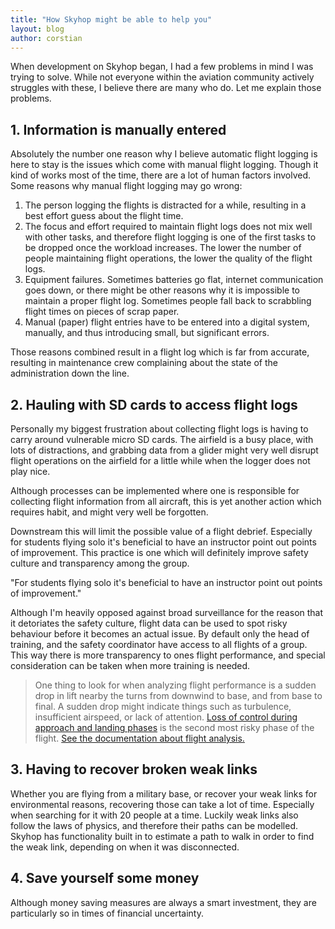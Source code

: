 ```yaml
---
title: "How Skyhop might be able to help you"
layout: blog
author: corstian
---
```


<p class="font-thin text-lg">When development on Skyhop began, I had a few problems in mind I was trying to solve. While not everyone within the aviation community actively struggles with these, I believe there are many who do. Let me explain those problems.</p>


## 1. Information is manually entered

Absolutely the number one reason why I believe automatic flight logging is here to stay is the issues which come with manual flight logging. Though it kind of works most of the time, there are a lot of human factors involved. Some reasons why manual flight logging may go wrong:

1. The person logging the flights is distracted for a while, resulting in a best effort guess about the flight time.
2. The focus and effort required to maintain flight logs does not mix well with other tasks, and therefore flight logging is one of the first tasks to be dropped once the workload increases. The lower the number of people maintaining flight operations, the lower the quality of the flight logs.
3. Equipment failures. Sometimes batteries go flat, internet communication goes down, or there might be other reasons why it is impossible to maintain a proper flight log. Sometimes people fall back to scrabbling flight times on pieces of scrap paper.
4. Manual (paper) flight entries have to be entered into a digital system, manually, and thus introducing small, but significant errors.

Those reasons combined result in a flight log which is far from accurate, resulting in maintenance crew complaining about the state of the administration down the line.


## 2. Hauling with SD cards to access flight logs

Personally my biggest frustration about collecting flight logs is having to carry around vulnerable micro SD cards. The airfield is a busy place, with lots of distractions, and grabbing data from a glider might very well disrupt flight operations on the airfield for a little while when the logger does not play nice.

Although processes can be implemented where one is responsible for collecting flight information from all aircraft, this is yet another action which requires habit, and might very well be forgotten.

Downstream this will limit the possible value of a flight debrief. Especially for students flying solo it's beneficial to have an instructor point out points of improvement. This practice is one which will definitely improve safety culture and transparency among the group.

<p class="max-w-lg text-2xl my-10 font-bold text-center mx-auto text-gray-600">"For students flying solo it's beneficial to have an instructor point out points of improvement."</p>

Although I'm heavily opposed against broad surveillance for the reason that it detoriates the safety culture, flight data can be used to spot risky behaviour before it becomes an actual issue. By default only the head of training, and the safety coordinator have access to all flights of a group. This way there is more transparency to ones flight performance, and special consideration can be taken when more training is needed.

> One thing to look for when analyzing flight performance is a sudden drop in lift nearby the turns from downwind to base, and from base to final. A sudden drop might indicate things such as turbulence, insufficient airspeed, or lack of attention. [Loss of control during approach and landing phases](https://www.easa.europa.eu/easa-and-you/general-aviation/flying-safely/loss-of-control-in-approach-and-landing) is the second most risky phase of the flight. [See the documentation about flight analysis.](/documentation/features/flight-analysis#estimations)


## 3. Having to recover broken weak links

Whether you are flying from a military base, or recover your weak links for environmental reasons, recovering those can take a lot of time. Especially when searching for it with 20 people at a time. Luckily weak links also follow the laws of physics, and therefore their paths can be modelled. Skyhop has functionality built in to estimate a path to walk in order to find the weak link, depending on when it was disconnected.


## 4. Save yourself some money

Although money saving measures are always a smart investment, they are particularly so in times of financial uncertainty. 